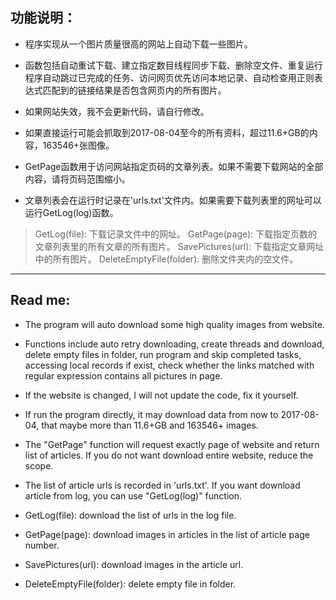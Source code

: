 ## 功能说明：

- 程序实现从一个图片质量很高的网站上自动下载一些图片。
- 函数包括自动重试下载、建立指定数目线程同步下载、删除空文件、重复运行程序自动跳过已完成的任务、访问网页优先访问本地记录、自动检查用正则表达式匹配到的链接结果是否包含网页内的所有图片。
- 如果网站失效，我不会更新代码，请自行修改。

- 如果直接运行可能会抓取到2017-08-04至今的所有资料，超过11.6+GB的内容，163546+张图像。
- GetPage函数用于访问网站指定页码的文章列表。如果不需要下载网站的全部内容，请将页码范围缩小。
- 文章列表会在运行时记录在'urls.txt'文件内。如果需要下载列表里的网址可以运行GetLog(log)函数。

> GetLog(file): 下载记录文件中的网址。
> GetPage(page): 下载指定页数的文章列表里的所有文章的所有图片。
> SavePictures(url): 下载指定文章网址中的所有图片。
> DeleteEmptyFile(folder): 删除文件夹内的空文件。


------------------------------

## Read me:

- The program will auto download some high quality images from website.
- Functions include auto retry downloading, create threads and download, delete empty files in folder, run program and skip completed tasks, accessing local records if exist, check whether the links matched with regular expression contains all pictures in page.
- If the website is changed, I will not update the code, fix it yourself.

- If run the program directly, it may download data from now to 2017-08-04, that maybe more than 11.6+GB and 163546+ images.
- The "GetPage" function will request exactly page of website and return list of articles. If you do not want download entire website, reduce the scope.
- The list of article urls is recorded in 'urls.txt'. If you want download article from log, you can use "GetLog(log)" function.

- GetLog(file): download the list of urls in the log file.
- GetPage(page): download images in articles in the list of article page number.
- SavePictures(url): download images in the article url.
- DeleteEmptyFile(folder): delete empty file in folder.
